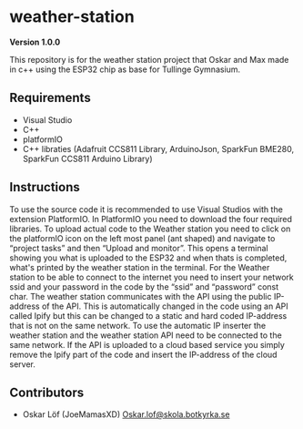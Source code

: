 # weather-station

**Version 1.0.0**

This repository is for the weather station project that Oskar and Max made in c++ using the ESP32 chip as base for Tullinge Gymnasium. 


## Requirements
- Visual Studio 
- C++
- platformIO 
- C++ libraties (Adafruit CCS811 Library, ArduinoJson, SparkFun BME280, SparkFun CCS811 Arduino Library)

## Instructions

To use the source code it is recommended to use Visual Studios with the extension PlatformIO. In PlatformIO you need to download the four required libraries. To upload actual code to the Weather station you need to click on the platformIO icon on the left most panel (ant shaped) and navigate to “project tasks” and then “Upload and monitor”. This opens a terminal showing you what is uploaded to the ESP32 and when thats is completed, what's printed by the weather station in the terminal. For the Weather station to be able to connect to the internet you need to insert your network ssid and your password in the code by the “ssid” and “password” const char. The weather station communicates with the API using the public IP-address of the API. This is automatically changed in the code using an API called Ipify but this can be changed to a static and hard coded IP-address that is not on the same network. To use the automatic IP inserter the weather station and the weather station API need to be connected to the same network. If the API is uploaded to a cloud based service you simply remove the Ipify part of the code and insert the IP-address of the cloud server.


## Contributors
- Oskar Löf (JoeMamasXD) <Oskar.lof@skola.botkyrka.se>

